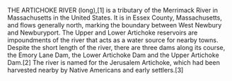 THE ARTICHOKE RIVER (long),[1] is a tributary of the Merrimack River in Massachusetts in the United States. It is in Essex County, Massachusetts, and flows generally north, marking the boundary between West Newbury and Newburyport. The Upper and Lower Artichoke reservoirs are impoundments of the river that acts as a water source for nearby towns. Despite the short length of the river, there are three dams along its course, the Emory Lane Dam, the Lower Artichoke Dam and the Upper Artichoke Dam.[2] The river is named for the Jerusalem Artichoke, which had been harvested nearby by Native Americans and early settlers.[3]
